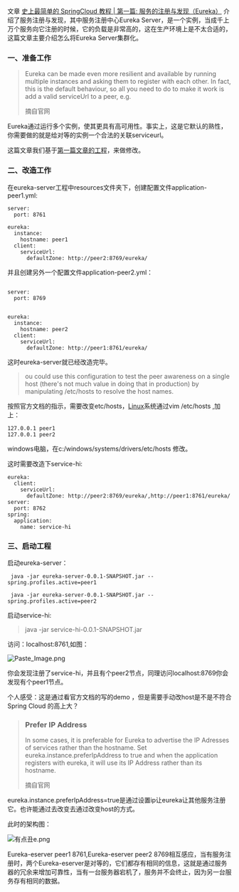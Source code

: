 文章 [史上最简单的 SpringCloud 教程 | 第一篇: 服务的注册与发现（Eureka）](http://blog.csdn.net/forezp/article/details/69696915) 介绍了服务注册与发现，其中服务注册中心Eureka Server，是一个实例，当成千上万个服务向它注册的时候，它的负载是非常高的，这在生产环境上是不太合适的，这篇文章主要介绍怎么将Eureka Server集群化。

### 一、准备工作
>
> Eureka can be made even more resilient and available by running multiple instances and asking them to register with each other. In fact, this is the default behaviour, so all you need to do to make it work is add a valid serviceUrl to a peer, e.g.
>
> 摘自官网

Eureka通过运行多个实例，使其更具有高可用性。事实上，这是它默认的熟性，你需要做的就是给对等的实例一个合法的关联serviceurl。

这篇文章我们基于[第一篇文章的工程](https://github.com/forezp/SpringCloudLearning/tree/master/chapter1)，来做修改。

### 二、改造工作

在eureka-server工程中resources文件夹下，创建配置文件application-peer1.yml:

```hljs axapta has-numbering
server:
  port: 8761

eureka:
  instance:
    hostname: peer1
  client:
    serviceUrl:
      defaultZone: http://peer2:8769/eureka/
```

并且创建另外一个配置文件application-peer2.yml：

```hljs axapta has-numbering

server:
  port: 8769


eureka:
  instance:
    hostname: peer2
  client:
    serviceUrl:
      defaultZone: http://peer1:8761/eureka/
```

这时eureka-server就已经改造完毕。
>
> ou could use this configuration to test the peer awareness on a single host (there's not much value in doing that in production) by manipulating /etc/hosts to resolve the host names.

按照官方文档的指示，需要改变etc/hosts，[Linux](http://lib.csdn.net/base/linux "Linux知识库")系统通过vim /etc/hosts ,加上：

```hljs has-numbering
127.0.0.1 peer1
127.0.0.1 peer2
```

windows电脑，在c:/windows/systems/drivers/etc/hosts 修改。

这时需要改造下service-hi:

```hljs axapta has-numbering
eureka:
  client:
    serviceUrl:
      defaultZone: http://peer2:8769/eureka/,http://peer1:8761/eureka/
server:
  port: 8762
spring:
  application:
    name: service-hi
```

### 三、启动工程

启动eureka-server：
```
 java -jar eureka-server-0.0.1-SNAPSHOT.jar --spring.profiles.active=peer1

 java -jar eureka-server-0.0.1-SNAPSHOT.jar --spring.profiles.active=peer2
```
>

启动service-hi:
>
> java -jar service-hi-0.0.1-SNAPSHOT.jar

访问：localhost:8761,如图：

![Paste_Image.png](http://upload-images.jianshu.io/upload_images/2279594-659c68e405bd70bd.png?imageMogr2/auto-orient/strip%7CimageView2/2/w/800 "")

你会发现注册了service-hi，并且有个peer2节点，同理访问localhost:8769你会发现有个peer1节点。

个人感受：这是通过看官方文档的写的demo ，但是需要手动改host是不是不符合Spring Cloud 的高上大？
>
> ### Prefer IP Address
>
> In some cases, it is preferable for Eureka to advertise the IP Adresses of services rather than the hostname. Set eureka.instance.preferIpAddress to true and when the application registers with eureka, it will use its IP Address rather than its hostname.
>
> 摘自官网

eureka.instance.preferIpAddress=true是通过设置ip让eureka让其他服务注册它。也许能通过去改变去通过改变host的方式。

此时的架构图：

![有点丑e.png](file:///F:\spring-cloud-7simple\简单的spring-cloud\spring-cloud-rureka-servers\src\main\resources\static\2279594-a052854a3084fdd6.png "")

Eureka-eserver peer1 8761,Eureka-eserver peer2 8769相互感应，当有服务注册时，两个Eureka-eserver是对等的，它们都存有相同的信息，这就是通过服务器的冗余来增加可靠性，当有一台服务器宕机了，服务并不会终止，因为另一台服务存有相同的数据。
